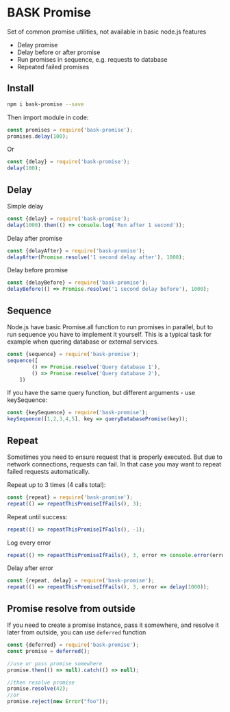 # BASK Promise

Set of common promise utilities, not available in basic node.js features
* Delay promise
* Delay before or after promise
* Run promises in sequence, e.g. requests to database
* Repeated failed promises

## Install

```sh
npm i bask-promise --save
```

Then import module in code:

```js
const promises = require('bask-promise');
promises.delay(100);
```

Or
```js
const {delay} = require('bask-promise');
delay(100);
```


## Delay

Simple delay
```js
const {delay} = require('bask-promise');
delay(1000).then(() => console.log('Run after 1 second'));
```

Delay after promise
```js
const {delayAfter} = require('bask-promise');
delayAfter(Promise.resolve('1 second delay after'), 1000);
```

Delay before promise
```js
const {delayBefore} = require('bask-promise');
delayBefore(() => Promise.resolve('1 second delay before'), 1000);
```

## Sequence

Node.js have basic Promise.all function to run promises in parallel, but to run sequence you have to implement it yourself. This is a typical task for example when quering database or external services.
```js
const {sequence} = require('bask-promise');
sequence([
        () => Promise.resolve('Query database 1'),
        () => Promise.resolve('Query database 2'),
    ])
```

If you have the same query function, but different arguments - use keySequence:

```js
const {keySequence} = require('bask-promise');
keySequence([1,2,3,4,5], key => queryDatabasePromise(key));
```

## Repeat

Sometimes you need to ensure request that is properly executed. But due to network connections, 
requests can fail. In that case you may want to repeat failed requests automatically.

Repeat up to 3 times (4 calls total):
```js
const {repeat} = require('bask-promise');
repeat(() => repeatThisPromiseIfFails(), 3);
```

Repeat until success:
```js
repeat(() => repeatThisPromiseIfFails(), -1);
```

Log every error
```js
repeat(() => repeatThisPromiseIfFails(), 3, error => console.error(error));
```
Delay after error
```js
const {repeat, delay} = require('bask-promise');
repeat(() => repeatThisPromiseIfFails(), 3, error => delay(1000));
```

## Promise resolve from outside

If you need to create a promise instance, pass it somewhere, and resolve it later from outside, 
you can use `deferred` function

```js
const {deferred} = require('bask-promise');
const promise = deferred();

//use or pass promise somewhere
promise.then(() => null).catch(() => null);

//then resolve promise
promise.resolve(42);
//or
promise.reject(new Error("foo"));
``` 

